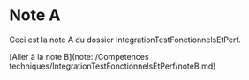 # Note A

Ceci est la note A du dossier IntegrationTestFonctionnelsEtPerf.

[Aller à la note B](note:./Competences techniques/IntegrationTestFonctionnelsEtPerf/noteB.md)
